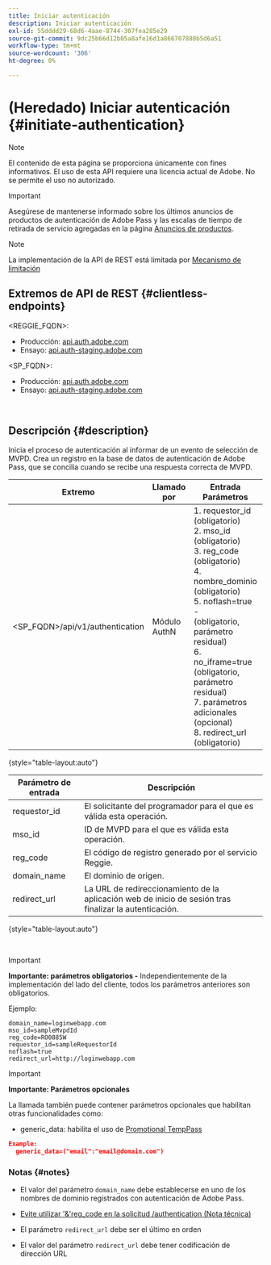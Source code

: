 ```yaml
---
title: Iniciar autenticación
description: Iniciar autenticación
exl-id: 55dddd29-68d6-4aae-8744-307fea285e29
source-git-commit: 9dc25b66d12b05a8afe16d1a866707880b5d6a51
workflow-type: tm+mt
source-wordcount: '306'
ht-degree: 0%

---
```


# (Heredado) Iniciar autenticación {#initiate-authentication}

>[!NOTE]
>
>El contenido de esta página se proporciona únicamente con fines informativos. El uso de esta API requiere una licencia actual de Adobe. No se permite el uso no autorizado.

>[!IMPORTANT]
>
> Asegúrese de mantenerse informado sobre los últimos anuncios de productos de autenticación de Adobe Pass y las escalas de tiempo de retirada de servicio agregadas en la página [Anuncios de productos](/help/authentication/product-announcements.md).

>[!NOTE]
>
> La implementación de la API de REST está limitada por [Mecanismo de limitación](/help/authentication/integration-guide-programmers/throttling-mechanism.md)

## Extremos de API de REST {#clientless-endpoints}

&lt;REGGIE_FQDN>:

* Producción: [api.auth.adobe.com](http://api.auth.adobe.com/)
* Ensayo: [api.auth-staging.adobe.com](http://api.auth-staging.adobe.com/)

&lt;SP_FQDN>:

* Producción: [api.auth.adobe.com](http://api.auth.adobe.com/)
* Ensayo: [api.auth-staging.adobe.com](http://api.auth-staging.adobe.com/)

</br>


## Descripción {#description}

Inicia el proceso de autenticación al informar de un evento de selección de MVPD. Crea un registro en la base de datos de autenticación de Adobe Pass, que se concilia cuando se recibe una respuesta correcta de MVPD.



| Extremo | Llamado </br> por | Entrada   </br>Parámetros | Método HTTP </br> | Respuesta | Respuesta HTTP </br> |
| --- | --- | --- | --- | --- | --- |
| &lt;SP_FQDN>/api/v1/authentication | Módulo AuthN | 1. requestor_id (obligatorio)</br>2.  mso_id (obligatorio)</br>3.  reg_code (obligatorio)</br>4.  nombre_dominio (obligatorio)</br>5.  noflash=true - </br>    (obligatorio, parámetro residual)</br>6.  no_iframe=true (obligatorio, parámetro residual)</br>7.  parámetros adicionales (opcional)</br>8.  redirect_url (obligatorio) | GET | La aplicación web de inicio de sesión se redirige a la página de inicio de sesión de MVPD. | 302 para implementaciones de redirección completas |

{style="table-layout:auto"}


| Parámetro de entrada | Descripción |
| --- | --- |
| requestor_id | El solicitante del programador para el que es válida esta operación. |
| mso_id | ID de MVPD para el que es válida esta operación. |
| reg_code | El código de registro generado por el servicio Reggie. |
| domain_name | El dominio de origen. |
| redirect_url | La URL de redireccionamiento de la aplicación web de inicio de sesión tras finalizar la autenticación. |

{style="table-layout:auto"}

</br>

>[!IMPORTANT]
> 
>**Importante: parámetros obligatorios -** Independientemente de la implementación del lado del cliente, todos los parámetros anteriores son obligatorios.
>
>
>Ejemplo:
>
>```
>domain_name=loginwebapp.com
>mso_id=sampleMvpdId
>reg_code=RO0885W
>requestor_id=sampleRequestorId
>noflash=true
>redirect_url=http://loginwebapp.com
>```

>[!IMPORTANT]
> 
>**Importante: Parámetros opcionales**
>
>La llamada también puede contener parámetros opcionales que habilitan otras funcionalidades como:
>
> * generic\_data: habilita el uso de [Promotional TempPass](/help/authentication/integration-guide-programmers/features-premium/temporary-access/temp-pass-feature.md#promotional-temp-pass)
>
>```JSON
>Example:
>   generic_data=("email":"email@domain.com")
>```


### **Notas** {#notes}

* El valor del parámetro `domain_name` debe establecerse en uno de los nombres de dominio registrados con autenticación de Adobe Pass.

* [Evite utilizar &#39;&amp;&#39;reg\_code en la solicitud /authentication (Nota técnica)](/help/authentication/integration-guide-programmers/legacy/notes-technical/clientless-avoid-using-reg-code-in-authenticate-request.md)

* El parámetro `redirect_url` debe ser el último en orden

* El valor del parámetro `redirect_url` debe tener codificación de dirección URL
